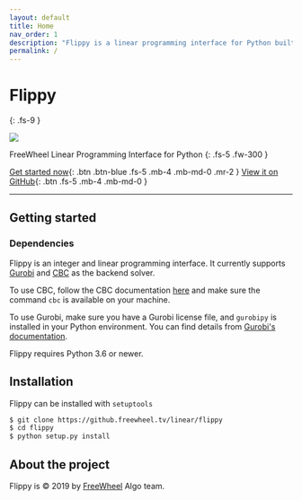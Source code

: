 ```yaml
---
layout: default
title: Home
nav_order: 1
description: "Flippy is a linear programming interface for Python built by FreeWheel."
permalink: /
---
```


# Flippy
{: .fs-9 }

<img src="{{site.baseurl}}/assets/images/flippy.png">

FreeWheel Linear Programming Interface for Python
{: .fs-5 .fw-300 }

[Get started now](#getting-started){: .btn .btn-blue .fs-5 .mb-4 .mb-md-0 .mr-2 } [View it on GitHub](https://github.freewheel.tv/linear/flippy/){: .btn .fs-5 .mb-4 .mb-md-0 }

---

## Getting started

### Dependencies

Flippy is an integer and linear programming interface. It currently supports [Gurobi](https://www.gurobi.com/) and [CBC](https://github.com/coin-or/Cbc) as the backend solver.

To use CBC, follow the CBC documentation [here](https://github.com/coin-or/Cbc#building-from-source) and make sure the command `cbc` is available on your machine.

To use Gurobi, make sure you have a Gurobi license file, and `gurobipy` is installed in your Python environment. You can find details from [Gurobi's documentation](https://www.gurobi.com/documentation/8.1/quickstart_mac/the_gurobi_python_interfac.html).

Flippy requires Python 3.6 or newer.

## Installation

Flippy can be installed with `setuptools`

```bash
$ git clone https://github.freewheel.tv/linear/flippy
$ cd flippy
$ python setup.py install
```

## About the project

Flippy is &copy; 2019 by [FreeWheel](http://freewheel.com) Algo team.
